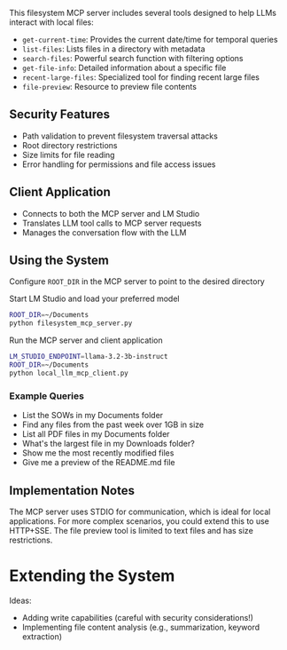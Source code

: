 This filesystem MCP server includes several tools designed to help LLMs interact with local files:

* `get-current-time`: Provides the current date/time for temporal queries
* `list-files`: Lists files in a directory with metadata
* `search-files`: Powerful search function with filtering options
* `get-file-info`: Detailed information about a specific file
* `recent-large-files`: Specialized tool for finding recent large files
* `file-preview`: Resource to preview file contents


## Security Features

* Path validation to prevent filesystem traversal attacks
* Root directory restrictions
* Size limits for file reading
* Error handling for permissions and file access issues

## Client Application

* Connects to both the MCP server and LM Studio
* Translates LLM tool calls to MCP server requests
* Manages the conversation flow with the LLM

## Using the System

Configure `ROOT_DIR` in the MCP server to point to the desired directory

Start LM Studio and load your preferred model

```sh
ROOT_DIR=~/Documents
python filesystem_mcp_server.py
```

Run the MCP server and client application

```sh
LM_STUDIO_ENDPOINT=llama-3.2-3b-instruct
ROOT_DIR=~/Documents
python local_llm_mcp_client.py
```

### Example Queries

* List the SOWs in my Documents folder
* Find any files from the past week over 1GB in size
* List all PDF files in my Documents folder
* What's the largest file in my Downloads folder?
* Show me the most recently modified files
* Give me a preview of the README.md file


## Implementation Notes

The MCP server uses STDIO for communication, which is ideal for local applications. For more complex scenarios, you could extend this to use HTTP+SSE. The file preview tool is limited to text files and has size restrictions.

# Extending the System

Ideas:

* Adding write capabilities (careful with security considerations!)
* Implementing file content analysis (e.g., summarization, keyword extraction)

